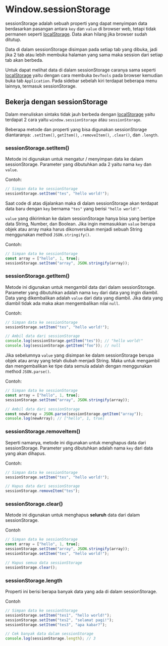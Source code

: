# Window.sessionStorage

sessionStorage adalah sebuah properti yang dapat menyimpan data berdasarkan pasangan antara `key` dan `value` di browser web, tetapi tidak permanen seperti [localStorage](https://github.com/bellshade/Javascript/tree/main/learn/Web_Api/localStorage).  Data akan hilang jika browser sudah ditutup.

Data di dalam sessionStorage disimpan pada setiap tab yang dibuka, jadi jika 2 tab atau lebih membuka halaman yang sama maka session dari setiap tab akan berbeda.

Untuk dapat melihat data di dalam sessionStorage caranya sama seperti [localStorage](https://github.com/bellshade/Javascript/tree/main/learn/Web_Api/localStorage) yaitu dengan cara membuka `DevTools` pada browser kemudian buka tab `Application`. Pada sidebar sebelah kiri terdapat beberapa menu lainnya, termasuk sessionStorage.

## Bekerja dengan sessionStorage

Dalam menuliskan sintaks tidak jauh berbeda dengan [localStorage](https://github.com/bellshade/Javascript/tree/main/learn/Web_Api/localStorage) yaitu terdapat 2 cara yaitu `window.sessionStorage` atau `sessionStorage`.

Beberapa metode dan properti yang bisa digunakan sessionStorage diantaranya: `.setItem()`, `getItem()`, `.removeItem()`, `.clear()`, dan `.length`.

### sessionStorage.setItem()

Metode ini digunakan untuk mengatur / menyimpan data ke dalam sessionStorage. Parameter yang dibutuhkan ada 2 yaitu nama `key` dan `value`.

Contoh:
```js
// Simpan data ke sessionStorage
sessionStorage.setItem("tes", "hello world!");
```
Saat code di atas dijalankan maka di dalam sessionStorage akan terdapat data baru dengan `key` bernama `"tes"` yang berisi `"hello world!"`.

`value` yang dikirimkan ke dalam sessionStorage hanya bisa yang bertipe data String, Number, dan Boolean.
Jika ingin memasukkan `value` berupa objek atau array maka harus dikonversikan menjadi sebuah String menggunakan method `JSON.stringify()`.

Contoh:
```js
// Simpan data ke sessionStorage
const array = ["hello", 1, true];
sessionStorage.setItem("array", JSON.stringify(array));
```

### sessionStorage.getItem()

Metode ini digunakan untuk mengambil data dari dalam sessionStorage. Parameter yang dibutuhkan adalah nama `key` dari data yang ingin diambil. Data yang dikembalikan adalah `value` dari data yang diambil. Jika data yang diambil tidak ada maka akan mengembalikan nilai `null`.

Contoh:
```js
// Simpan data ke sessionStorage
sessionStorage.setItem("tes", "hello world!");

// Ambil data dari sessionStorage
console.log(sessionStorage.getItem("tes")); // "hello world!"
console.log(sessionStorage.getItem("foo")); // null
```

Jika sebelumnya `value` yang disimpan ke dalam sessionStorage berupa objek atau array yang telah diubah menjadi String. Maka untuk mengambil dan mengembalikan ke tipe data semula adalah dengan menggunakan method `JSON.parse()`.

Contoh:
```js
// Simpan data ke sessionStorage
const array = ["hello", 1, true];
sessionStorage.setItem("array", JSON.stringify(array));

// Ambil data dari sessionStorage
const newArray = JSON.parse(sessionStorage.getItem("array"));
console.log(newArray); // ["hello", 1, true]
```

### sessionStorage.removeItem()

Seperti namanya, metode ini digunakan untuk menghapus data dari sessionStorage. Parameter yang dibutuhkan adalah nama `key` dari data yang akan dihapus.

Contoh:
```js
// Simpan data ke sessionStorage
sessionStorage.setItem("tes", "hello world!");

// Hapus data dari sessionStorage
sessionStorage.removeItem("tes");
```

### sessionStorage.clear()

Metode ini digunakan untuk menghapus **seluruh** data dari dalam sessionStorage.

Contoh
```js
// Simpan data ke sessionStorage
const array = ["hello", 1, true];
sessionStorage.setItem("array", JSON.stringify(array));
sessionStorage.setItem("tes", "hello world!");

// Hapus semua data sessionStorage
sessionStorage.clear();
```

### sessionStorage.length

Properti ini berisi berapa banyak data yang ada di dalam sessionStorage.

Contoh
```js
// Simpan data ke sessionStorage
sessionStorage.setItem("tes1", "hello world!");
sessionStorage.setItem("tes2", "selamat pagi!");
sessionStorage.setItem("tes3", "apa kabar?");

// Cek banyak data dalam sessionStorage
console.log(sessionStorage.length); // 3
```
